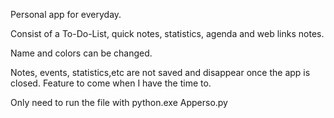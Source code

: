 Personal app for everyday.

Consist of a To-Do-List, quick notes, statistics, agenda and web links notes.

Name and colors can be changed.

Notes, events, statistics,etc are not saved and disappear once the app is closed.
Feature to come when I have the time to.

Only need to run the file with python.exe Apperso.py
